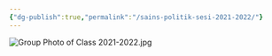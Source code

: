 ```yaml
---
{"dg-publish":true,"permalink":"/sains-politik-sesi-2021-2022/"}
---
```


![Group Photo of Class 2021-2022.jpg](/img/user/Group%20Photo%20of%20Class%202021-2022.jpg)